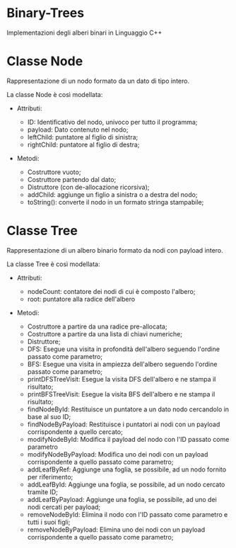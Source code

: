 # Binary-Trees
Implementazioni degli alberi binari in Linguaggio C++

# Classe Node
Rappresentazione di un nodo formato da un dato di tipo intero.

La classe Node è così modellata:

  - Attributi:
    - ID: Identificativo del nodo, univoco per tutto il programma;
    - payload: Dato contenuto nel nodo;
    - leftChild: puntatore al figlio di sinistra;
    - rightChild: puntatore al figlio di destra;

  - Metodi:
    - Costruttore vuoto;
    - Costruttore partendo dal dato;
    - Distruttore (con de-allocazione ricorsiva);
    - addChild: aggiunge un figlio a sinistra o a destra del nodo;
    - toString(): converte il nodo in un formato stringa stampabile;

# Classe Tree
Rappresentazione di un albero binario formato da nodi con payload intero.

La classe Tree è così modellata:

  - Attributi:
    - nodeCount: contatore dei nodi di cui è composto l'albero;
    - root: puntatore alla radice dell'albero

  - Metodi:
    - Costruttore a partire da una radice pre-allocata;
    - Costruttore a partire da una lista di chiavi numeriche;
    - Distruttore;
    - DFS: Esegue una visita in profondità dell'albero seguendo l'ordine passato come parametro;
    - BFS: Esegue una visita in ampiezza dell'albero seguendo l'ordine passato come parametro;
    - printDFSTreeVisit: Esegue la visita DFS dell'albero e ne stampa il risultato;
    - printBFSTreeVisit: Esegue la visita BFS dell'albero e ne stampa il risultato;
    - findNodeById: Restituisce un puntatore a un dato nodo cercandolo in base al suo ID;
    - findNodeByPayload: Restituisce i puntatori ai nodi con un payload corrispondente a quello cercato;
    - modifyNodeById: Modifica il payload del nodo con l'ID passato come parametro
    - modifyNodeByPayload: Modifica uno dei nodi con un payload corrispondente a quello passato come parametro;
    - addLeafByRef: Aggiunge una foglia, se possibile, ad un nodo fornito per riferimento;
    - addLeafById: Aggiunge una foglia, se possibile, ad un nodo cercato tramite ID;
    - addLeafByPayload: Aggiunge una foglia, se possibile, ad uno dei nodi cercati per payload;
    - removeNodeById: Elimina il nodo con l'ID passato come parametro e tutti i suoi figli;
    - removeNodeByPayload: Elimina uno dei nodi con un payload corrispondente a quello passato come parametro;
 